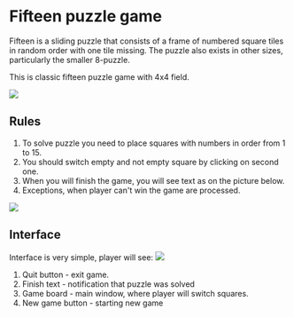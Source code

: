 # Fifteen puzzle game
Fifteen is a sliding puzzle that consists of a frame of numbered square tiles in random order with one tile missing. The puzzle also exists in other sizes, particularly the smaller 8-puzzle. 

This is classic fifteen puzzle game with 4x4 field.

![](https://i.imgur.com/am2mRf1.png)


## Rules

1. To solve puzzle you need to place squares with numbers in order from 1 to 15.
2. You should switch empty and not empty square by clicking on second one.
3. When you will finish the game, you will see text as on the picture below.
4. Exceptions, when player can't win the game are processed.


![](https://i.imgur.com/1paNpXU.png)

## Interface
Interface is very simple, player will see:
![](https://i.imgur.com/AiR1sT8.png)

1. Quit button - exit game.
2. Finish text - notification that puzzle was solved
3. Game board - main window, where player will switch squares.
4. New game button - starting new game
